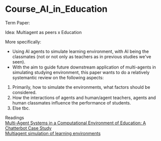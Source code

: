 # Course_AI_in_Education


Term Paper:  

Idea: Multiagent as peers x Education

More specifically:  
- Using AI agents to simulate learning environment, with AI being the classmates (not or not only as teachers as in previous studies we've seen).  
- With the aim to guide future downstream application of multi-agents in simulating studying environment, this paper wants to do a relatively systemantic review on the following aspects:
1. Primarily, how to simulate the environments, what factors should be considered.
2. How the interactions of agents and human/agent teachers, agents and human classmates influence the performance of students.
3. Else tbc.


Readings <br>
[Multi-Agent Systems in a Computational Environment of Education:
A Chatterbot Case Study](https://infonomics-society.org/wp-content/uploads/iji/published-papers/volume-3-2010/Multi-Agent-Systems-in-a-Computational-Environment-of-Education-A-Chatterbot-Case-Study.pdf)  
[Multiagent simulation of learning environments](https://dl.acm.org/doi/abs/10.1145/1082473.1082617)  


